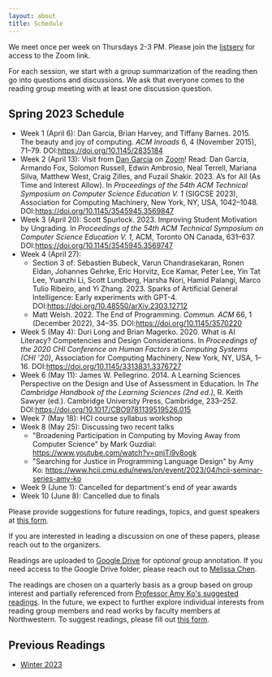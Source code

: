 ```yaml
---
layout: about
title: Schedule
---
```


We meet once per week on Thursdays 2-3 PM. Please join the [listserv](https://listserv.it.northwestern.edu/cgi-bin/wa.exe?SUBED1=CS-ED-READING-GROUP) for access to the Zoom link.

For each session, we start with a group summarization of the reading then go into questions and discussions. We ask that everyone comes to the reading group meeting with at least one discussion question.

## Spring 2023 Schedule

* Week 1 (April 6): Dan Garcia, Brian Harvey, and Tiffany Barnes. 2015. The beauty and joy of computing. _ACM Inroads_ 6, 4 (November 2015), 71–79. DOI:<https://doi.org/10.1145/2835184>
* Week 2 (April 13): Visit from [Dan Garcia](http://people.eecs.berkeley.edu/~ddgarcia/) on [Zoom](https://northwestern.zoom.us/j/94582238020?pwd=SHFhZXRWUlcrQzRoZzh4bXlOQzM0Zz09)! Read: Dan Garcia, Armando Fox, Solomon Russell, Edwin Ambrosio, Neal Terrell, Mariana Silva, Matthew West, Craig Zilles, and Fuzail Shakir. 2023. A’s for All (As Time and Interest Allow). In _Proceedings of the 54th ACM Technical Symposium on Computer Science Education V. 1_ (SIGCSE 2023), Association for Computing Machinery, New York, NY, USA, 1042–1048. DOI:<https://doi.org/10.1145/3545945.3569847>
* Week 3 (April 20): Scott Spurlock. 2023. Improving Student Motivation by Ungrading. In _Proceedings of the 54th ACM Technical Symposium on Computer Science Education V. 1_, ACM, Toronto ON Canada, 631–637. DOI:<https://doi.org/10.1145/3545945.3569747>
* Week 4 (April 27): 
    * Section 3 of: Sébastien Bubeck, Varun Chandrasekaran, Ronen Eldan, Johannes Gehrke, Eric Horvitz, Ece Kamar, Peter Lee, Yin Tat Lee, Yuanzhi Li, Scott Lundberg, Harsha Nori, Hamid Palangi, Marco Tulio Ribeiro, and Yi Zhang. 2023. Sparks of Artificial General Intelligence: Early experiments with GPT-4. DOI:<https://doi.org/10.48550/arXiv.2303.12712>
    * Matt Welsh. 2022. The End of Programming. _Commun. ACM_ 66, 1 (December 2022), 34–35. DOI:<https://doi.org/10.1145/3570220>
* Week 5 (May 4): Duri Long and Brian Magerko. 2020. What is AI Literacy? Competencies and Design Considerations. In _Proceedings of the 2020 CHI Conference on Human Factors in Computing Systems (CHI ’20)_, Association for Computing Machinery, New York, NY, USA, 1–16. DOI:<https://doi.org/10.1145/3313831.3376727>
* Week 6 (May 11): James W. Pellegrino. 2014. A Learning Sciences Perspective on the Design and Use of Assessment in Education. In _The Cambridge Handbook of the Learning Sciences (2nd ed.)_, R. Keith Sawyer (ed.). Cambridge University Press, Cambridge, 233–252. DOI:<https://doi.org/10.1017/CBO9781139519526.015>
* Week 7 (May 18): HCI course syllabus workshop
* Week 8 (May 25): Discussing two recent talks
   * "Broadening Participation in Computing by Moving Away from Computer Science" by Mark Guzdial: https://www.youtube.com/watch?v=qnjTi9v8ogk
   * "Searching for Justice in Programming Language Design" by Amy Ko: https://www.hcii.cmu.edu/news/on/event/2023/04/hcii-seminar-series-amy-ko
* Week 9 (June 1): Cancelled for department's end of year awards
* Week 10 (June 8): Cancelled due to finals

Please provide suggestions for future readings, topics, and guest speakers at [this form](https://forms.gle/iWcavjPhYqhLDZPXA).

If you are interested in leading a discussion on one of these papers, please reach out to the organizers.

Readings are uploaded to [Google Drive](https://drive.google.com/drive/folders/1SzxuHyuQLmpPPN0zQp42YKq38Y4wD_Ce?usp=share_link) for _optional_ group annotation. If you need access to the Google Drive folder, please reach out to [Melissa Chen](mailto:melissac@u.northwestern.edu).

The readings are chosen on a quarterly basis as a group based on group interest and partially referenced from [Professor Amy Ko's suggested readings](https://faculty.washington.edu/ajko/cer/#being-impactful). In the future, we expect to further explore individual interests from reading group members and read works by faculty members at Northwestern. To suggest readings, please fill out [this form](https://forms.gle/iWcavjPhYqhLDZPXA).

## Previous Readings

* [Winter 2023](winter23)
